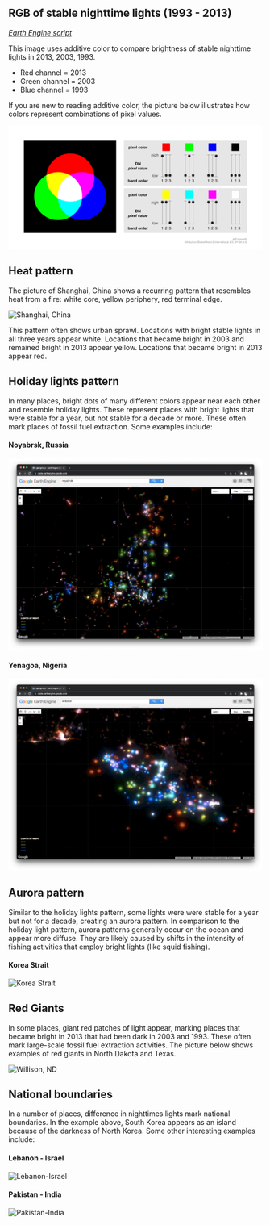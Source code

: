 ## RGB of stable nighttime lights (1993 - 2013)  

[_Earth Engine script_](rgbLights.js)  

This image uses additive color to compare brightness of stable nighttime lights in 2013, 2003, 1993.  

- Red channel = 2013  
- Green channel = 2003  
- Blue channel = 1993     

If you are new to reading additive color, the picture below illustrates how colors represent combinations of pixel values.

![RGB key](images/RGB_alt3.png)  

## Heat pattern  

The picture of Shanghai, China shows a recurring pattern that resembles heat from a fire: white core, yellow periphery, red terminal edge.  

![Shanghai, China](examples/shanghai.png)  

This pattern often shows urban sprawl. Locations with bright stable lights in all three years appear white. Locations that became bright in 2003 and remained bright in 2013 appear yellow. Locations that became bright in 2013 appear red.   

## Holiday lights pattern

In many places, bright dots of many different colors appear near each other and resemble holiday lights. These represent places with bright lights that were stable for a year, but not stable for a decade or more. These often mark places of fossil fuel extraction. Some examples include:  

#### Noyabrsk, Russia  

![Noyabrsk, Russia](examples/noyabrsk.png)  

#### Yenagoa, Nigeria  

![Yenagoa, Nigeria](examples/yenagoa.png)  

## Aurora pattern    

Similar to the holiday lights pattern, some lights were were stable for a year but not for a decade, creating an aurora pattern. In comparison to the holiday light pattern, aurora patterns generally occur on the ocean and appear more diffuse. They are likely caused by shifts in the intensity of fishing activities that employ bright lights (like squid fishing).

#### Korea Strait

![Korea Strait](examples/koreaStrait.png)  

## Red Giants  

In some places, giant red patches of light appear, marking places that became bright in 2013 that had been dark in 2003 and 1993. These often mark large-scale fossil fuel extraction activities. The picture below shows examples of red giants in North Dakota and Texas.    

![Willison, ND](examples/williston.png)

## National boundaries  

In a number of places, difference in nighttimes lights mark national boundaries. In the example above, South Korea appears as an island because of the darkness of North Korea. Some other interesting examples include:  

#### Lebanon - Israel

![Lebanon-Israel](examples/Lebanon-Israel.png)  

#### Pakistan - India  

![Pakistan-India](examples/Pakistan-India.png)  
